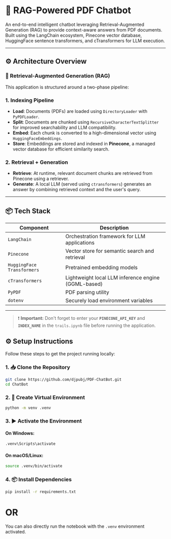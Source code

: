 # 📄 RAG-Powered PDF Chatbot

An end-to-end intelligent chatbot leveraging Retrieval-Augmented Generation (RAG) to provide context-aware answers from PDF documents. Built using the LangChain ecosystem, Pinecone vector database, HuggingFace sentence transformers, and cTransformers for LLM execution.

---

## ⚙️ Architecture Overview

### 🧠 Retrieval-Augmented Generation (RAG)

This application is structured around a two-phase pipeline:

### 1. Indexing Pipeline

- **Load**: Documents (PDFs) are loaded using `DirectoryLoader` with `PyPDFLoader`.
- **Split**: Documents are chunked using `RecursiveCharacterTextSplitter` for improved searchability and LLM compatibility.
- **Embed**: Each chunk is converted to a high-dimensional vector using `HuggingFaceEmbeddings`.
- **Store**: Embeddings are stored and indexed in **Pinecone**, a managed vector database for efficient similarity search.

### 2. Retrieval + Generation

- **Retrieve**: At runtime, relevant document chunks are retrieved from Pinecone using a retriever.
- **Generate**: A local LLM (served using `ctransformers`) generates an answer by combining retrieved context and the user's query.

---

## 📦 Tech Stack

| Component              | Description                                            |
|------------------------|--------------------------------------------------------|
| `LangChain`            | Orchestration framework for LLM applications           |
| `Pinecone`             | Vector store for semantic search and retrieval         |
| `HuggingFace Transformers` | Pretrained embedding models                        |
| `cTransformers`        | Lightweight local LLM inference engine (GGML-based)    |
| `PyPDF`                | PDF parsing utility                                    |
| `dotenv`               | Securely load environment variables                    |

---


> ❗ **Important:** Don't forget to enter your **`PINECONE_API_KEY`** and **`INDEX_NAME`** in the `trails.ipynb` file before running the application.

## ⚙️ Setup Instructions

Follow these steps to get the project running locally:

### 1. 📥 Clone the Repository

```bash
git clone https://github.com/djpubj/PDF-ChatBot.git
cd ChatBot
```

### 2. 🧪 Create Virtual Environment
```bash
python -m venv .venv
```

### 3. ▶️ Activate the Environment
#### On Windows:
```bash
.venv\Scripts\activate
```
#### On macOS/Linux:
```bash
source .venv/bin/activate
```
### 4. 📦 Install Dependencies
```bash
pip install -r requirements.txt
```

# OR
You can also directly run the notebook with the `.venv` environment activated.
